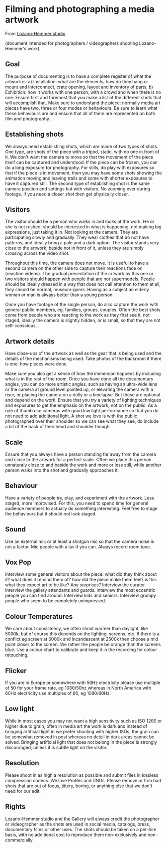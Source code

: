# Filming and photographing a media artwork

From [Lozano-Hemmer studio](https://www.notion.so/Filming-and-photographing-a-media-artwork-9b68d4ea6a244e62a5f36eda5dacc194)

(document intended for photographers / videographers shooting Lozano-Hemmer's work)

## Goal

The purpose of documenting is to have a complete register of what the artwork is: a) Installation: what are the elements, how do they hang or mount and interconnect, crate opening, layout and inventory of parts, b) Exhibition: how it works with one person, with a crowd and when there is no one. Ensure first and foremost that you make a list of the different shots that will accomplish that. Make sure to understand the piece: normally media art pieces have two, three or four modes or behaviours. Be sure to learn what these behaviours are and ensure that all of them are represented on both film and photography.

## Establishing shots

We always need establishing shots, which are made of two types of shots. One type, are shots of the piece with a tripod, static, with no one in front of it. We don't want the camera to move so that the movement of the piece itself can be captured and understood. If the piece can be frozen, you can do a long exposure for photography. For stills, do play with exposures so that if the piece is in movement, then you may have some shots showing the animation moving and leaving trails and some with shorter exposures to have it captured still. The second type of establishing shot is the same camera position and settings but with visitors. No zooming ever during footage. If you need a closer shot then get physically closer.

## Visitors

The visitor should be a person who walks in and looks at the work. He or she is not rushed, should be interested in what is happening, not making big expressions, just taking it in. Not looking at the camera. They are participating slowly and gradually. They wear clothes that do not have patterns, and ideally bring a pale and a dark option. The visitor stands very close to the artwork, beside not in front of it, unless they are simply crossing across the video shot.

Throughout this time, the camera does not move. It is useful to have a second camera on the other side to capture their reactions face on (reaction videos). The gradual presentation of the artwork by this one or two visitors should happen with people that are not supermodels. People should be ideally dressed in a way that does not call attention to them at all, they should be normal, museum-goers. Having as a subject an elderly woman or man is always better than a young person.

Once you have footage of the single person, do also capture the work with general public members, eg. families, groups, couples. Often the best shots come from people who are reacting to the work as they first see it, not staged, ideally the camera is slightly hidden, or is small, so that they are not self-conscious.

## Artwork details

Have close-ups of the artwork as well as the gear that is being used and the details of the mechanisms being used. Take photos of the backroom if there is one: how pieces were done.

Make sure you also get a sense of how the immersion happens by including what is in the rest of the room. Once you have done all the documentary angles, you can do more artistic angles, such as having an ultra-wide lens or the camera at ground level pointed up, or elevating the camera with a riser, or placing the camera on a dolly or a timelapse. But these are optional and depend on the work. Ensure that you try a variety of lighting techniques and exposures to get the emphasis on the artwork, not on the public. As a rule of thumb use cameras with good low light performance so that you do not need to add additional light. A shot we love is with the public photographed over their shoulder so we can see what they see, do include a bit of the back of their head and shoulder though.

## Scale

Ensure that you always have a person standing far away from the camera and close to the artwork for a perfect scale. Often we place this person unnaturaly close to and beside the work and more or less still, while another person walks into the shot and gradually approaches it.

## Behaviour

Have a variety of people try, play, and experiment with the artwork. Less staged, more improvised. For this, you need to spend time for general audience members to actually do something interesting. Feel free to stage the behaviours but it should not look staged.

## Sound

Use an external mic or at least a shotgun mic so that the camera noise is not a factor. Mic people with a lav if you can. Always record room tone.

## Vox Pop

Interview some general visitors about the piece: what did they think about it? what does it remind them of? how did the piece make them feel? is this what they expect art to be like? Any surprises? Interview the curator. Interview the gallery attendants and guards. Interview the most eccentric people you can find around. Interview kids and seniors. Interview grumpy people who seem to be completely unimpressed.

## Colour Temperatures

We care about consistency, we often shoot warmer than daylight, like 5000k, but of course this depends on the lighting, screens, etc. If there is a conflict eg screen at 6000k and incandescent at 2500k then choose a mid point closer to the screen. We rather the people be orange than the screens blue. Use a colour chart to calibrate and keep it in the recording for colour retouching.

## Flicker

If you are in Europe or somewhere with 50Hz electricity please use multiple of 50 for your frame rate, eg 1080/50hz whereas in North America with 60Hz electricity use multiples of 60, eg 1080/60Hz.

## Low light

While in most cases you may not want a high sensitivity such as ISO 1200 or higher due to grain, often in media art the work is dark and instead of bringing artificial light in we prefer shooting with higher ISOs, the grain can be somewhat removed in post whereas no detail in dark areas cannot be solved. Bringing artificial light that does not belong in the piece is strongly discouraged, unless it is subtle light on the visitor.

## Resolution

Please shoot in as high a resolution as possible and submit files in lossless compression codecs. We love ProRes and DNGs. Please remove or trim bad shots that are out of focus, jittery, boring, or anything else that we don't need for our edit.

## Rights

Lozano-Hemmer studio and the Gallery will always credit the photographer or videographer as the shots are used in social media, catalogs, press, documentary films or other uses. The shots should be taken on a per-hire basis, with no additional cost to reproduce them non-exclusively and non-commercially.
